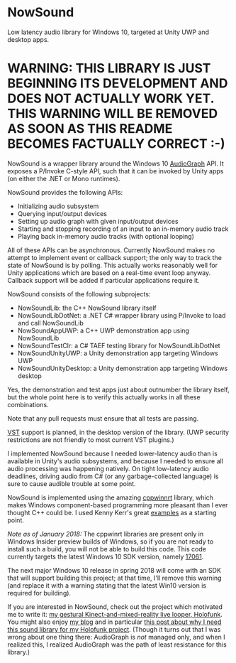 # NowSound
Low latency audio library for Windows 10, targeted at Unity UWP and desktop apps.

# WARNING: THIS LIBRARY IS JUST BEGINNING ITS DEVELOPMENT AND DOES NOT ACTUALLY WORK YET. THIS WARNING WILL BE REMOVED AS SOON AS THIS README BECOMES FACTUALLY CORRECT :-)

NowSound is a wrapper library around the Windows 10 [AudioGraph](https://docs.microsoft.com/en-us/windows/uwp/audio-video-camera/audio-graphs)
API.  It exposes a P/Invoke C-style API, such that it can be invoked by Unity apps (on either
the .NET or Mono runtimes).

NowSound provides the following APIs:

- Initializing audio subsystem
- Querying input/output devices
- Setting up audio graph with given input/output devices
- Starting and stopping recording of an input to an in-memory audio track
- Playing back in-memory audio tracks (with optional looping)

All of these APIs can be asynchronous.  Currently NowSound makes no attempt to implement event or
callback support; the only way to track the state of NowSound is by polling.  This actually works
reasonably well for Unity applications which are based on a real-time event loop anyway.  Callback
support will be added if particular applications require it.

NowSound consists of the following subprojects:

- NowSoundLib: the C++ NowSound library itself
- NowSoundLibDotNet: a .NET C# wrapper library using P/Invoke to load and call NowSoundLib
- NowSoundAppUWP: a C++ UWP demonstration app using NowSoundLib
- NowSoundTestClr: a C# TAEF testing library for NowSoundLibDotNet
- NowSoundUnityUWP: a Unity demonstration app targeting Windows UWP
- NowSoundUnityDesktop: a Unity demonstration app targeting Windows desktop

Yes, the demonstration and test apps just about outnumber the library itself, but the whole point
here is to verify this actually works in all these combinations.

Note that any pull requests must ensure that all tests are passing.

[VST](https://en.wikipedia.org/wiki/Virtual_Studio_Technology) support is planned, in the desktop
version of the library.  (UWP security restrictions are not friendly to most current VST plugins.) 

I implemented NowSound because I needed lower-latency audio than is available in Unity's audio
subsystems, and because I needed to ensure all audio processing was happening natively.  On tight
low-latency audio deadlines, driving audio from C# (or any garbage-collected language) is sure to
cause audible trouble at some point.

NowSound is implemented using the amazing [cppwinnrt](https://github.com/Microsoft/cppwinrt)
library, which makes Windows component-based programming more pleasant than I ever thought
C++ could be.  I used Kenny Kerr's great [examples](https://github.com/kennykerr/cppwinrt) as a
starting point.

*Note as of January 2018:* The cppwinrt libraries are present only in Windows Insider preview
builds of Windows, so if you are not ready to install such a build, you will not be able to build
this code.  This code currently targets the latest Windows 10 SDK version, namely [17061](https://blogs.windows.com/buildingapps/2017/12/19/windows-10-sdk-preview-build-17061-now-available/#ml17ACbvB2HZPo5J.97).

The next major Windows 10 release in spring 2018 will come with an SDK that will
support building this project; at that time, I'll remove this warning (and replace it with a
warning stating that the latest Win10 version is required for building).

If you are interested in NowSound, check out the project which motivated me to write it:
[my gestural Kinect-and-mixed-reality live looper, Holofunk](http://holofunk.com).  You might also
enjoy [my blog](http://robjsoftware.info) and in particular [this post about why I need
this sound library for my Holofunk project](https://robjsoftware.info/2017/12/02/big-ol-2017-mega-update-progress-almost-entirely-invisible/).
(Though it turns out that I was wrong about one thing there: AudioGraph is *not* managed
only, and when I realized this, I realized AudioGraph was the path of least resistance
for this library.)
